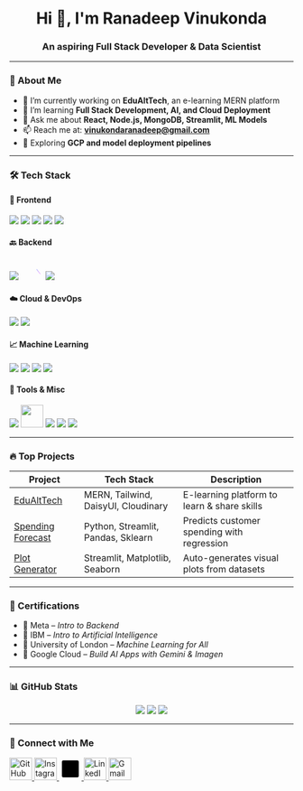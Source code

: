 <!-- GitHub Profile README for Ranadeep Vinukonda -->

<h1 align="center">Hi 👋, I'm Ranadeep Vinukonda</h1>
<h3 align="center">An aspiring Full Stack Developer & Data Scientist</h3>

---

### 🧠 About Me

- 🔭 I’m currently working on **EduAltTech**, an e-learning MERN platform  
- 🌱 I’m learning **Full Stack Development, AI, and Cloud Deployment**  
- 💬 Ask me about **React, Node.js, MongoDB, Streamlit, ML Models**  
- 📫 Reach me at: **vinukondaranadeep@gmail.com**  
- 🧳 Exploring **GCP and model deployment pipelines**

---

### 🛠️ Tech Stack

#### 🎨 Frontend
<p float="left">
  <img src="https://img.icons8.com/color/48/html-5.png" />
  <img src="https://img.icons8.com/color/48/css3.png" />
  <img src="https://img.icons8.com/color/48/javascript--v1.png" />
  <img src="https://img.icons8.com/color/48/react-native.png" />
  <img src="https://img.icons8.com/color/48/tailwind_css.png" />
</p>

#### 🔙 Backend
<p float="left">
  <img src="https://img.icons8.com/color/48/nodejs.png" />
  <!-- Custom Express SVG -->
  <svg xmlns="http://www.w3.org/2000/svg" width="40" height="40" viewBox="0 0 64 64">
    <linearGradient id="exp1" x1="30.982" x2="30.982" y1="21.203" y2="43.514" gradientUnits="userSpaceOnUse">
      <stop offset="0" stop-color="#6dc7ff"/>
      <stop offset="1" stop-color="#e6abff"/>
    </linearGradient>
    <path fill="url(#exp1)" d="M45.758,32.346L56.964,47h-0.85c-1.051,0-2.041-0.49-2.68-1.324L44.5,33.992l-8.935,11.684..."></path>
  </svg>
  <img src="https://img.icons8.com/color/48/mongodb.png" />
</p>

#### ☁️ Cloud & DevOps
<p float="left">
  <img src="https://img.icons8.com/color/48/google-cloud.png" />
  <img src="https://img.icons8.com/color/48/cloud.png" />
</p>

#### 📈 Machine Learning
<p float="left">
  <img src="https://img.icons8.com/color/48/python--v1.png" />
  <img src="https://img.icons8.com/color/48/pandas.png" />
  <img src="https://img.icons8.com/color/48/numpy.png" />
  <img src="https://img.icons8.com/external-soft-fill-juicy-fish/48/external-scikit-learn-data-science-soft-fill-soft-fill-juicy-fish.png" />
</p>

#### 🧰 Tools & Misc
<p float="left">
  <img src="https://img.icons8.com/color/48/git.png" />
  <!-- Custom GitHub icon (sky blue) -->
  <img width="40" height="40" src="https://img.icons8.com/color/48/github--v1.png" />
  <img src="https://img.icons8.com/color/48/figma.png" />
  <img src="https://img.icons8.com/color/48/visual-studio-code-2019.png" />
  <img src="https://img.icons8.com/color/48/linux.png" />
</p>

---

### 🔥 Top Projects

| Project        | Tech Stack         | Description |
|----------------|--------------------|-------------|
| [EduAltTech](https://github.com/RanadeepVinukonda/EduAlTech) | MERN, Tailwind, DaisyUI, Cloudinary | E-learning platform to learn & share skills |
| [Spending Forecast](https://github.com/RanadeepVinukonda/Customer-Spending-Forecast) | Python, Streamlit, Pandas, Sklearn | Predicts customer spending with regression |
| [Plot Generator](https://github.com/RanadeepVinukonda/Plot-Generator) | Streamlit, Matplotlib, Seaborn | Auto-generates visual plots from datasets |

---

### 🧾 Certifications

- 📜 Meta – *Intro to Backend*
- 📜 IBM – *Intro to Artificial Intelligence*
- 📜 University of London – *Machine Learning for All*
- 📜 Google Cloud – *Build AI Apps with Gemini & Imagen*

---

### 📊 GitHub Stats

<p align="center">
  <img src="https://github-readme-stats.vercel.app/api?username=RanadeepVinukonda&show_icons=true&theme=tokyonight" />
  <img src="https://github-readme-streak-stats.herokuapp.com/?user=RanadeepVinukonda&theme=tokyonight" />
  <img src="https://github-readme-stats.vercel.app/api/top-langs/?username=RanadeepVinukonda&layout=compact&theme=tokyonight" />
</p>

---

### 🤝 Connect with Me

<p>
  <!-- GitHub (custom icon sky blue) -->
  <a href="https://github.com/RanadeepVinukonda" target="_blank">
    <img width="40" height="40" src="https://img.icons8.com/color/48/github--v1.png" alt="GitHub"/>
  </a>

  <!-- Instagram -->
  <a href="https://instagram.com/vinukondaranadeep" target="_blank">
    <img height="40" src="https://img.icons8.com/fluency/48/instagram-new.png" alt="Instagram"/>
  </a>

  <!-- Medium with custom SVG -->
  <a href="https://medium.com/@viranadeep" target="_blank">
    <svg xmlns="http://www.w3.org/2000/svg" width="40" height="40" viewBox="0 0 64 64">
      <path fill="#000" d="M52,8H12c-2.209,0-4,1.791-4,4v40c0,2.209,1.791,4,4,4h40c2.209,0,4-1.791,4-4V12C56,9.791,54.209,8,52,8z M47,19.5..."></path>
    </svg>
  </a>

  <!-- LinkedIn -->
  <a href="https://linkedin.com/in/ranadeepvinukonda" target="_blank">
    <img height="40" src="https://img.icons8.com/color/48/linkedin.png" alt="LinkedIn"/>
  </a>

  <!-- Gmail -->
  <a href="mailto:viranadeep@gmail.com">
    <img height="40" src="https://img.icons8.com/color/48/gmail-new.png" alt="Gmail"/>
  </a>
</p>
